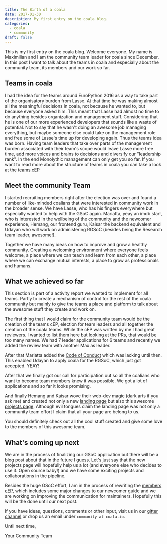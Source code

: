 ```yaml
---
title: The Birth of a coala
date: 2017-01-30
description: My first entry on the coala blog.
categories: 
  - coala
  - community
draft: false
---
```


This is my first entry on the coala blog. Welcome everyone.
My name is Maximilian and I am the community team leader for coala since
December. In this post I want to talk about the teams in coala and
especially about the community team, its members and our work so far.


Teams in coala
--------------

I had the idea for the teams around EuroPython 2016 as a way to take part of
the organisatory burden from Lasse. At that time he was making almost all the
meaningful decisions in coala, not because he wanted to, but because
everyone asked him. This meant that Lasse had almost no time to do anything
besides organization and management stuff. Considering that he is one of our
more experienced developers that sounds like a waste of potential. Not to say
that he wasn't doing an awesome job managing everything, but maybe someone
else could take on the management role and free some of Lasse's time up for
developing again. Thus the teams idea was born.
Having team leaders that take over parts of the management burden associated
with their team's scope would leave Lasse more free time, add more voices
and brains to decisions and diversify our "leadership rank". In the end
Monolythic management can only get you so far. If you want to read more about
the structure of teams in coala you can take a look at the
[teams cEP](https://github.com/coala/cEPs/blob/master/cEP-0003.md)


Meet the community Team
-----------------------

I started recruiting members right after the election was over and found
a number of like-minded coalians that were interested in community work in
the broader sense.
We have Lasse, who has his fingers everywhere but especially wanted to help
with the GSoC again.
Mariatta, yeay an imdb star!, who is interested in the wellbeing of
the community and the newcomer experience, Hemang, our frontend guru, Kaisar
the backend equivalent and Udayan who will work on administering RGSoC
(besides being the Research team leader, awesome!).

Together we have many ideas on how to improve and grow a healthy community.
Creating a welcoming environment where everyone feels welcome, a place where
we can teach and learn from each other, a place where we can exchange mutual
interests, a place to grow as professionals and humans.


What we achieved so far
-----------------------

This section is part of a activity report we wanted to implement for all
teams. Partly to create a mechanism of control for the rest of the coala
community but mainly to give the teams a place and platform to talk about
the awesome stuff they create and work on.

The first thing that I would claim for the community team would be the
creation of the teams cEP, election for team leaders and all together the
creation of the coala teams. While the cEP was written by me I had great
reviewers. I wanted to list them here but looking at the PRs, that would
be too many names. We had 7 leader applications for 6 teams and
recently we added the review team with another Max as leader.

After that Mariatta added the [Code of Conduct](http://coala.io/coc) which
was lacking until then.
This enabled Udayan to apply coala for the RGSoC, which just got accepted.
YEAY!

After that we finally got our call for participation out so all the
coalians who want to become team members knew it was possible. We got a
lot of applications and so far it looks promising.

And finally Hemang and Kaisar wove their web-dev magic (dark arts if you ask
me) and created not only a new [landing page](http://coala.io) but also
this awesome [projects page](https://projects.coala.io). Although evil
tongues claim the landing page was not only a community team effort I claim
that all your page are belong to us.

You should definitely check out all the cool stuff created and give some love
to the members of this awesome team.


What's coming up next
---------------------

We are in the process of finalizing our GSoC application but there will be a
blog post about that in the future I guess. Let's just say that the new
projects page will hopefully help us a lot (and everyone else who decides to
use it. Open source baby!) and we have some exciting projects and
collaborations in the pipeline.

Besides the huge GSoC effort, I am in the process of rewriting the
[members cEP](https://github.com/coala/cEPs/pull/62), which includes some
major changes to our newcomer guide and we are working on improving the
communication for maintainers. Hopefully this will be the done until our
next post.

If you have ideas, questions, comments or other input, visit us in our
[gitter channel](https://gitter.im/coala/community) or drop us an email
under `community at coala.io`.

Until next time,

Your Community Team